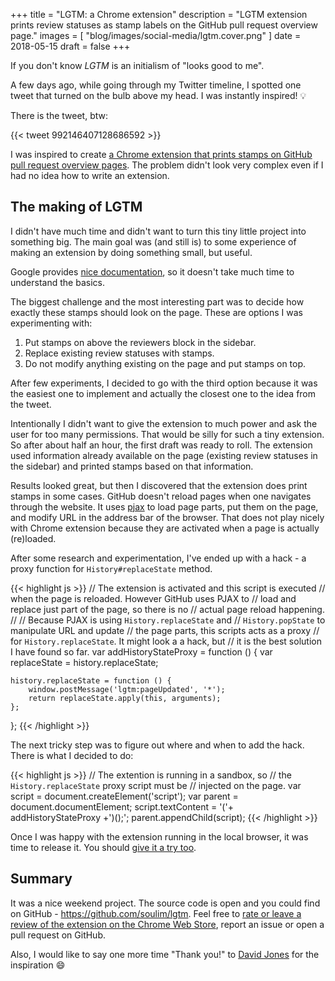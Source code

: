 +++
title = "LGTM: a Chrome extension"
description = "LGTM extension prints review statuses as stamp labels on the GitHub pull request overview page."
images = [
  "blog/images/social-media/lgtm.cover.png"
]
date = 2018-05-15
draft = false
+++

If you don't know *LGTM* is an initialism of "looks good to me".

A few days ago, while going through my Twitter timeline, I spotted one tweet that turned on the bulb above my head. I was instantly inspired! :bulb:

<!--more-->

There is the tweet, btw:

{{< tweet 992146407128686592 >}}

I was inspired to create [a Chrome extension that prints stamps on GitHub pull request overview pages](https://chrome.google.com/webstore/detail/lgtm-looks-good-to-me/mbiaidjlljbijjfbeekcocinpfamgkcl). The problem didn't look very complex even if I had no idea how to write an extension.

## The making of LGTM

I didn't have much time and didn't want to turn this tiny little project into something big. The main goal was (and still is) to some experience of making an extension by doing something small, but useful.

Google provides [nice documentation](https://developer.chrome.com/extensions), so it doesn't take much time to understand the basics.

The biggest challenge and the most interesting part was to decide how exactly these stamps should look on the page. These are options I was experimenting with:

1. Put stamps on above the reviewers block in the sidebar.
2. Replace existing review statuses with stamps.
3. Do not modify anything existing on the page and put stamps on top.

After few experiments, I decided to go with the third option because it was the easiest one to implement and actually the closest one to the idea from the tweet.

Intentionally I didn't want to give the extension to much power and ask the user for too many permissions. That would be silly for such a tiny extension. So after about half an hour, the first draft was ready to roll. The extension used information already available on the page (existing review statuses in the sidebar) and printed stamps based on that information.

Results looked great, but then I discovered that the extension does print stamps in some cases. GitHub doesn't reload pages when one navigates through the website. It uses [pjax](https://github.com/defunkt/jquery-pjax) to load page parts, put them on the page, and modify URL in the address bar of the browser. That does not play nicely with Chrome extension because they are activated when a page is actually (re)loaded.

After some research and experimentation, I've ended up with a hack - a proxy function for `History#replaceState` method.

{{< highlight js >}}
// The extension is activated and this script is executed
// when the page is reloaded. However GitHub uses PJAX to
// load and replace just part of the page, so there is no
// actual page reload happening.
//
// Because PJAX is using `History.replaceState` and
// `History.popState` to manipulate URL and update
// the page parts, this scripts acts as a proxy
// for `History.replaceState`. It might look a a hack, but
// it is the best solution I have found so far.
var addHistoryStateProxy = function () {
    var replaceState = history.replaceState;

    history.replaceState = function () {
        window.postMessage('lgtm:pageUpdated', '*');
        return replaceState.apply(this, arguments);
    };
};
{{< /highlight >}}

The next tricky step was to figure out where and when to add the hack. There is what I decided to do:

{{< highlight js >}}
// The extention is running in a sandbox, so
// the `History.replaceState` proxy script must be
// injected on the page.
var script = document.createElement('script');
var parent = document.documentElement;
script.textContent = '('+ addHistoryStateProxy +')();';
parent.appendChild(script);
{{< /highlight >}}

Once I was happy with the extension running in the local browser, it was time to release it. You should [give it a try too](https://chrome.google.com/webstore/detail/lgtm-looks-good-to-me/mbiaidjlljbijjfbeekcocinpfamgkcl).

## Summary

It was a nice weekend project. The source code is open and you could find on GitHub - <https://github.com/soulim/lgtm>. Feel free to [rate or leave a review of the extension on the Chrome Web Store](https://chrome.google.com/webstore/detail/lgtm-looks-good-to-me/mbiaidjlljbijjfbeekcocinpfamgkcl/reviews), report an issue or open a pull request on GitHub.

Also, I would like to say one more time "Thank you!" to [David Jones](https://twitter.com/d_jones) for the inspiration :smile:
